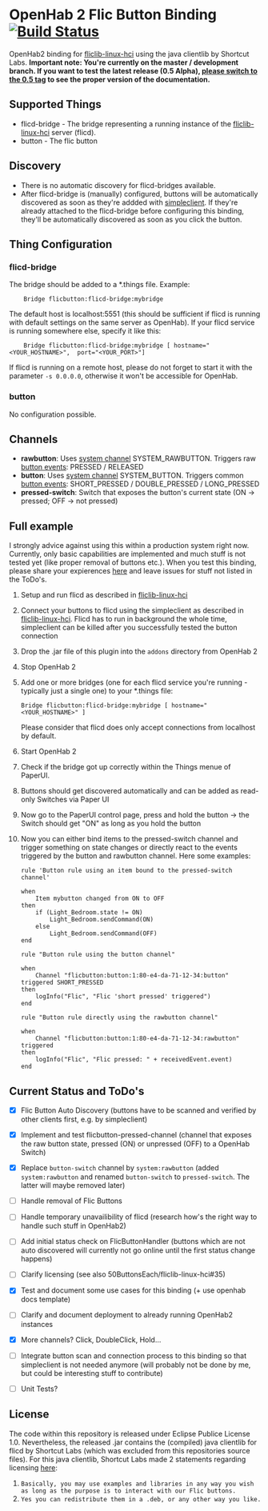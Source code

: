 # OpenHab 2 Flic Button Binding [![Build Status](https://travis-ci.org/pfink/openhab2-flicbutton.svg?branch=master)](https://travis-ci.org/pfink/openhab2-flicbutton)

OpenHab2 binding for [fliclib-linux-hci](https://github.com/50ButtonsEach/fliclib-linux-hci) using the java clientlib by Shortcut Labs. **Important note: You're currently on the master / development branch. If you want to test the latest release (0.5 Alpha), [please switch to the 0.5 tag](https://github.com/pfink/openhab2-flicbutton/tree/0.5) to see the proper version of the documentation.**

## Supported Things

* flicd-bridge - The bridge representing a running instance of the [fliclib-linux-hci](https://github.com/50ButtonsEach/fliclib-linux-hci) server (flicd).
* button - The flic button

## Discovery

* There is no automatic discovery for flicd-bridges available.
* After flicd-bridge is (manually) configured, buttons will be automatically discovered as soon as they're addded with [simpleclient](https://github.com/50ButtonsEach/fliclib-linux-hci). If they're already attached to the flicd-bridge before configuring this binding, they'll be automatically discovered as soon as you click the button.

## Thing Configuration

### flicd-bridge

The bridge should be added to a *.things file. Example:

```
    Bridge flicbutton:flicd-bridge:mybridge
```

The default host is localhost:5551 (this should be sufficient if flicd is running with default settings on the same server as OpenHab). If your flicd service is running somewhere else, specify it like this:

```
    Bridge flicbutton:flicd-bridge:mybridge [ hostname="<YOUR_HOSTNAME>",  port="<YOUR_PORT>"]
```
If flicd is running on a remote host, please do not forget to start it with the parameter `-s 0.0.0.0`, otherwise it won't be accessible for OpenHab.

### button

No configuration possible.

## Channels

* **rawbutton**: Uses [system channel](https://github.com/eclipse/smarthome/blob/master/bundles/core/org.eclipse.smarthome.core.thing/src/main/java/org/eclipse/smarthome/core/thing/DefaultSystemChannelTypeProvider.java) SYSTEM_RAWBUTTON. Triggers raw [button events](https://github.com/eclipse/smarthome/blob/master/bundles/core/org.eclipse.smarthome.core.thing/src/main/java/org/eclipse/smarthome/core/thing/CommonTriggerEvents.java): PRESSED / RELEASED
* **button**: Uses [system channel](https://github.com/eclipse/smarthome/blob/master/bundles/core/org.eclipse.smarthome.core.thing/src/main/java/org/eclipse/smarthome/core/thing/DefaultSystemChannelTypeProvider.java) SYSTEM_BUTTON. Triggers common [button events](https://github.com/eclipse/smarthome/blob/master/bundles/core/org.eclipse.smarthome.core.thing/src/main/java/org/eclipse/smarthome/core/thing/CommonTriggerEvents.java): SHORT_PRESSED / DOUBLE_PRESSED / LONG_PRESSED
* **pressed-switch**: Switch that exposes the button's current state (ON -> pressed; OFF -> not pressed)


## Full example

I strongly advice against using this within a production system right now. Currently, only basic capabilities are implemented and much stuff is not tested yet (like proper removal of buttons etc.). When you test this binding, please share your expierences [here](https://community.openhab.org/t/how-to-integrate-flic-buttons/4468/12) and leave issues for stuff not listed in the ToDo's.

1. Setup and run flicd as described in [fliclib-linux-hci](https://github.com/50ButtonsEach/fliclib-linux-hci)
1. Connect your buttons to flicd using the simpleclient as described in [fliclib-linux-hci](https://github.com/50ButtonsEach/fliclib-linux-hci). Flicd has to run in background the whole time, simpleclient can be killed after you successfully tested the button connection
1. Drop the .jar file of this plugin into the `addons` directory from OpenHab 2
1. Stop OpenHab 2
1. Add one or more bridges (one for each flicd service you're running - typically just a single one) to your *.things file:

	```
	Bridge flicbutton:flicd-bridge:mybridge [ hostname="<YOUR_HOSTNAME>" ]
	```

    Please consider that flicd does only accept connections from localhost by default.
1. Start OpenHab 2
1. Check if the bridge got up correctly within the Things menue of PaperUI.
1. Buttons should get discovered automatically and can be added as read-only Switches via Paper UI
1. Now go to the PaperUI control page, press and hold the button -> the Switch should get "ON" as long as you hold the button
1. Now you can either bind items to the pressed-switch channel and trigger something on state changes or directly react to the events triggered by the button and rawbutton channel. Here some examples:
    ```
    rule 'Button rule using an item bound to the pressed-switch channel'

    when
        Item mybutton changed from ON to OFF
    then
        if (Light_Bedroom.state != ON)
            Light_Bedroom.sendCommand(ON)
        else
            Light_Bedroom.sendCommand(OFF)
    end

    rule "Button rule using the button channel"

    when
        Channel "flicbutton:button:1:80-e4-da-71-12-34:button" triggered SHORT_PRESSED
    then
        logInfo("Flic", "Flic 'short pressed' triggered")
    end
    
    rule "Button rule directly using the rawbutton channel"

    when
        Channel "flicbutton:button:1:80-e4-da-71-12-34:rawbutton" triggered
    then
        logInfo("Flic", "Flic pressed: " + receivedEvent.event)
    end
    ```


## Current Status and ToDo's

- [x] Flic Button Auto Discovery (buttons have to be scanned and verified by other clients first, e.g. by simpleclient)
- [x] Implement and test flicbutton-pressed-channel (channel that exposes the raw button state, pressed (ON) or unpressed (OFF) to a OpenHab Switch)
- [x] Replace `button-switch` channel by `system:rawbutton` (added `system:rawbutton` and renamed `button-switch` to `pressed-switch`. The latter will maybe removed later)
- [ ] Handle removal of Flic Buttons
- [ ] Handle temporary unavailibility of flicd (research how's the right way to handle such stuff in OpenHab2)
- [ ] Add initial status check on FlicButtonHandler (buttons which are not auto discovered will currently not go online until the first status change happens)
- [ ] Clarify licensing (see also 50ButtonsEach/fliclib-linux-hci#35)
- [x] Test and document some use cases for this binding (+ use openhab docs template)
- [ ] Clarify and document deployment to already running OpenHab2 instances
- [x] More channels? Click, DoubleClick, Hold...
- [ ] Integrate button scan and connection process to this binding so that simpleclient is not needed anymore (will probably not be done by me, but could be interesting stuff to contribute)
- [ ] Unit Tests?

     
## License

The code within this repository is released under Eclipse Publice License 1.0. Nevertheless, the released .jar contains the (compiled) java clientlib for flicd by Shortcut Labs (which was excluded from this repositories source files). For this java clientlib, Shortcut Labs made 2 statements regarding licensing [here](https://github.com/50ButtonsEach/fliclib-linux-hci/issues/35):

1. `Basically, you may use examples and libraries in any way you wish as long as the purpose is to interact with our Flic buttons.`
1. `Yes you can redistribute them in a .deb, or any other way you like.`
